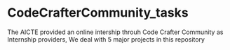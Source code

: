 # CodeCrafterCommunity_tasks
The AICTE provided an online intership throuh Code Crafter Community as Internship providers, We deal with 5 major projects in this repository

